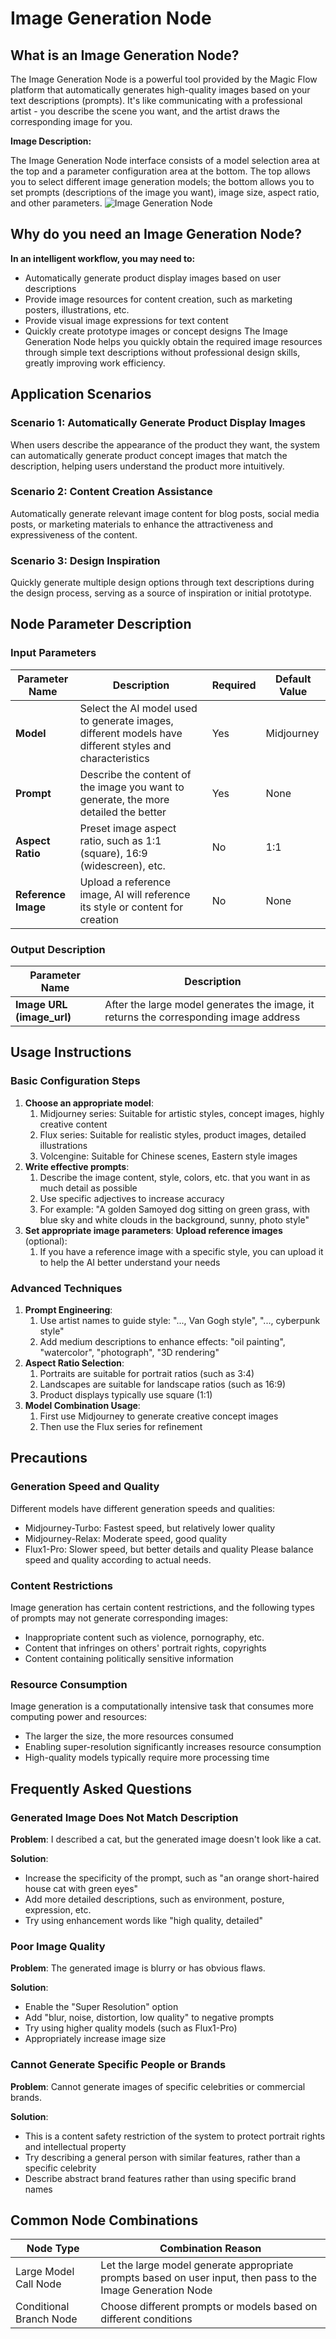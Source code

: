 # Image Generation Node
## What is an Image Generation Node?
The Image Generation Node is a powerful tool provided by the Magic Flow platform that automatically generates high-quality images based on your text descriptions (prompts). It's like communicating with a professional artist - you describe the scene you want, and the artist draws the corresponding image for you.

**Image Description:**

The Image Generation Node interface consists of a model selection area at the top and a parameter configuration area at the bottom. The top allows you to select different image generation models; the bottom allows you to set prompts (descriptions of the image you want), image size, aspect ratio, and other parameters.
![Image Generation Node](https://cdn.letsmagic.cn/static/img/Image-generation.png)

## Why do you need an Image Generation Node?
**In an intelligent workflow, you may need to:**
- Automatically generate product display images based on user descriptions
- Provide image resources for content creation, such as marketing posters, illustrations, etc.
- Provide visual image expressions for text content
- Quickly create prototype images or concept designs
The Image Generation Node helps you quickly obtain the required image resources through simple text descriptions without professional design skills, greatly improving work efficiency.

## Application Scenarios
### Scenario 1: Automatically Generate Product Display Images
When users describe the appearance of the product they want, the system can automatically generate product concept images that match the description, helping users understand the product more intuitively.

### Scenario 2: Content Creation Assistance
Automatically generate relevant image content for blog posts, social media posts, or marketing materials to enhance the attractiveness and expressiveness of the content.

### Scenario 3: Design Inspiration
Quickly generate multiple design options through text descriptions during the design process, serving as a source of inspiration or initial prototype.

## Node Parameter Description
### Input Parameters
|Parameter Name|Description|Required|Default Value|
|---|---|---|---|
|**Model**|Select the AI model used to generate images, different models have different styles and characteristics|Yes|Midjourney|
|**Prompt**|Describe the content of the image you want to generate, the more detailed the better|Yes|None|
|**Aspect Ratio**|Preset image aspect ratio, such as 1:1 (square), 16:9 (widescreen), etc.|No|1:1|
|**Reference Image**|Upload a reference image, AI will reference its style or content for creation|No|None|

### Output Description
|Parameter Name|Description|
|---|---|
|**Image URL (image_url)**|After the large model generates the image, it returns the corresponding image address|

## Usage Instructions
### Basic Configuration Steps
1. **Choose an appropriate model**:
    1. Midjourney series: Suitable for artistic styles, concept images, highly creative content
    2. Flux series: Suitable for realistic styles, product images, detailed illustrations
    3. Volcengine: Suitable for Chinese scenes, Eastern style images
2. **Write effective prompts**:
    1. Describe the image content, style, colors, etc. that you want in as much detail as possible
    2. Use specific adjectives to increase accuracy
    3. For example: "A golden Samoyed dog sitting on green grass, with blue sky and white clouds in the background, sunny, photo style"
3. **Set appropriate image parameters**: **Upload reference images** (optional):
    1. If you have a reference image with a specific style, you can upload it to help the AI better understand your needs

### Advanced Techniques
1. **Prompt Engineering**:
    1. Use artist names to guide style: "..., Van Gogh style", "..., cyberpunk style"
    2. Add medium descriptions to enhance effects: "oil painting", "watercolor", "photograph", "3D rendering"
2. **Aspect Ratio Selection**:
    1. Portraits are suitable for portrait ratios (such as 3:4)
    2. Landscapes are suitable for landscape ratios (such as 16:9)
    3. Product displays typically use square (1:1)
3. **Model Combination Usage**:
    1. First use Midjourney to generate creative concept images
    2. Then use the Flux series for refinement

## Precautions
### Generation Speed and Quality
Different models have different generation speeds and qualities:
- Midjourney-Turbo: Fastest speed, but relatively lower quality
- Midjourney-Relax: Moderate speed, good quality
- Flux1-Pro: Slower speed, but better details and quality
Please balance speed and quality according to actual needs.

### Content Restrictions
Image generation has certain content restrictions, and the following types of prompts may not generate corresponding images:
- Inappropriate content such as violence, pornography, etc.
- Content that infringes on others' portrait rights, copyrights
- Content containing politically sensitive information

### Resource Consumption
Image generation is a computationally intensive task that consumes more computing power and resources:
- The larger the size, the more resources consumed
- Enabling super-resolution significantly increases resource consumption
- High-quality models typically require more processing time

## Frequently Asked Questions
### Generated Image Does Not Match Description
**Problem**: I described a cat, but the generated image doesn't look like a cat.

**Solution**:
- Increase the specificity of the prompt, such as "an orange short-haired house cat with green eyes"
- Add more detailed descriptions, such as environment, posture, expression, etc.
- Try using enhancement words like "high quality, detailed"

### Poor Image Quality
**Problem**: The generated image is blurry or has obvious flaws.

**Solution**:
- Enable the "Super Resolution" option
- Add "blur, noise, distortion, low quality" to negative prompts
- Try using higher quality models (such as Flux1-Pro)
- Appropriately increase image size

### Cannot Generate Specific People or Brands
**Problem**: Cannot generate images of specific celebrities or commercial brands.

**Solution**:
- This is a content safety restriction of the system to protect portrait rights and intellectual property
- Try describing a general person with similar features, rather than a specific celebrity
- Describe abstract brand features rather than using specific brand names

## Common Node Combinations
|**Node Type**|**Combination Reason**|
|---|---|
|Large Model Call Node|Let the large model generate appropriate prompts based on user input, then pass to the Image Generation Node|
|Conditional Branch Node|Choose different prompts or models based on different conditions| 